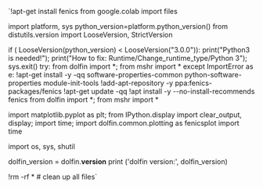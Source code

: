 `!apt-get install fenics
from google.colab import files

import platform, sys
python_version=platform.python_version()
from distutils.version import LooseVersion, StrictVersion

if ( LooseVersion(python_version) < LooseVersion("3.0.0")):
    print("Python3 is needed!");
    print("How to fix: Runtime/Change_runtime_type/Python 3");
    sys.exit()
try:
    from dolfin import *; from mshr import *
except ImportError as e:
    !apt-get install -y -qq software-properties-common python-software-properties module-init-tools
    !add-apt-repository -y ppa:fenics-packages/fenics
    !apt-get update -qq
    !apt install -y --no-install-recommends fenics
    from dolfin import *; from mshr import *
    
import matplotlib.pyplot as plt;
from IPython.display import clear_output, display; import time; import dolfin.common.plotting as fenicsplot 
import time

import os, sys, shutil

dolfin_version = dolfin.__version__
print ('dolfin version:', dolfin_version)

!rm -rf * # clean up all files`
